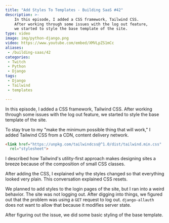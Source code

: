 ```yaml
---
title: "Add Styles To Templates - Building SaaS #42"
description: >-
    In this episode, I added a CSS framework, Tailwind CSS.
    After working through some issues with the log out feature,
    we started to style the base template of the site.
type: video
image: img/python-django.png
video: https://www.youtube.com/embed/XMVLpZS1mCc
aliases:
 - /building-saas/42
categories:
 - Twitch
 - Python
 - Django
tags:
 - Django
 - Tailwind
 - templates

---
```


In this episode, I added a CSS framework, Tailwind CSS.
After working through some issues with the log out feature,
we started to style the base template of the site.

To stay true to my "make the minimum possible thing
that will work,"
I added Tailwind CSS
from a CDN, content delivery network.

```html
<link href="https://unpkg.com/tailwindcss@^1.0/dist/tailwind.min.css"
  rel="stylesheet">
```

I described how Tailwind's utility-first approach
makes designing sites a breeze
because of the composition
of small CSS classes.

After adding the CSS,
I explained why the styles changed
so that everything looked very plain.
This conversation explained CSS resets.

We planned to add styles to the login pages
of the site,
but I ran into a weird behavior.
The site was not logging out.
After digging into things,
we figured out that the problem was using a `GET` request
to log out.
`django-allauth` does not want to allow that
because it modifies server state.

After figuring out the issue,
we did some basic styling of the base template.
